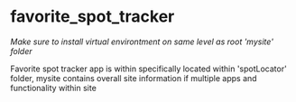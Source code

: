 # favorite_spot_tracker
*Make sure to install virtual environtment on same level as root 'mysite' folder*

Favorite spot tracker app is within specifically located within 'spotLocator' folder, mysite contains overall site information if multiple apps and functionality within site
